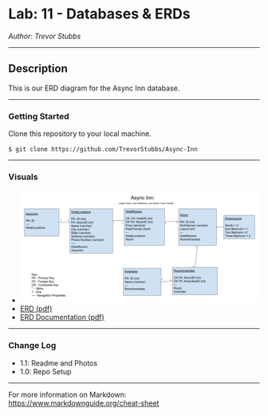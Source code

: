 # Lab: 11 - Databases & ERDs

*Author: Trevor Stubbs*

----

## Description
This is our ERD diagram for the Async Inn database.

---

### Getting Started
Clone this repository to your local machine.

```
$ git clone https://github.com/TrevorStubbs/Async-Inn
```

---

### Visuals
- ![ERD](assets/[ERD]AsyncInnTrevorStubbs.png)
- [ERD (pdf)](assets/[ERD]AsyncInnTrevorStubbs.pdf)
- [ERD Documentation (pdf)](assets/AsyncInnERDExplainedTrevorStubbs.pdf)


---

### Change Log
- 1.1: Readme and Photos
- 1.0: Repo Setup


------------------------------
For more information on Markdown: https://www.markdownguide.org/cheat-sheet
